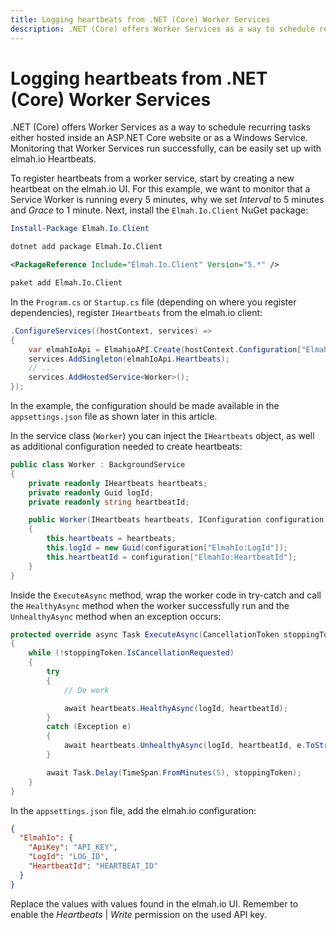 ```yaml
---
title: Logging heartbeats from .NET (Core) Worker Services
description: .NET (Core) offers Worker Services as a way to schedule recurring tasks. Monitoring that services run can be set up with elmah.io Heartbeats.
---
```


# Logging heartbeats from .NET (Core) Worker Services

.NET (Core) offers Worker Services as a way to schedule recurring tasks either hosted inside an ASP.NET Core website or as a Windows Service. Monitoring that Worker Services run successfully, can be easily set up with elmah.io Heartbeats.

To register heartbeats from a worker service, start by creating a new heartbeat on the elmah.io UI. For this example, we want to monitor that a Service Worker is running every 5 minutes, why we set *Interval* to 5 minutes and *Grace* to 1 minute. Next, install the `Elmah.Io.Client` NuGet package:

```powershell fct_label="Package Manager"
Install-Package Elmah.Io.Client
```
```cmd fct_label=".NET CLI"
dotnet add package Elmah.Io.Client
```
```xml fct_label="PackageReference"
<PackageReference Include="Elmah.Io.Client" Version="5.*" />
```
```xml fct_label="Paket CLI"
paket add Elmah.Io.Client
```

In the `Program.cs` or `Startup.cs` file (depending on where you register dependencies), register `IHeartbeats` from the elmah.io client:

```csharp
.ConfigureServices((hostContext, services) =>
{
    var elmahIoApi = ElmahioAPI.Create(hostContext.Configuration["ElmahIo:ApiKey"]);
    services.AddSingleton(elmahIoApi.Heartbeats);
    // ...
    services.AddHostedService<Worker>();
});
```

In the example, the configuration should be made available in the `appsettings.json` file as shown later in this article.

In the service class (`Worker`) you can inject the `IHeartbeats` object, as well as additional configuration needed to create heartbeats:

```csharp
public class Worker : BackgroundService
{
    private readonly IHeartbeats heartbeats;
    private readonly Guid logId;
    private readonly string heartbeatId;

    public Worker(IHeartbeats heartbeats, IConfiguration configuration)
    {
        this.heartbeats = heartbeats;
        this.logId = new Guid(configuration["ElmahIo:LogId"]);
        this.heartbeatId = configuration["ElmahIo:HeartbeatId"];
    }
}
```

Inside the `ExecuteAsync` method, wrap the worker code in try-catch and call the `HealthyAsync` method when the worker successfully run and the `UnhealthyAsync` method when an exception occurs:

```csharp
protected override async Task ExecuteAsync(CancellationToken stoppingToken)
{
    while (!stoppingToken.IsCancellationRequested)
    {
        try
        {
            // Do work

            await heartbeats.HealthyAsync(logId, heartbeatId);
        }
        catch (Exception e)
        {
            await heartbeats.UnhealthyAsync(logId, heartbeatId, e.ToString());
        }

        await Task.Delay(TimeSpan.FromMinutes(5), stoppingToken);
    }
}
```

In the `appsettings.json` file, add the elmah.io configuration:

```json
{
  "ElmahIo": {
    "ApiKey": "API_KEY",
    "LogId": "LOG_ID",
    "HeartbeatId": "HEARTBEAT_ID"
  }
}
```

Replace the values with values found in the elmah.io UI. Remember to enable the *Heartbeats* | *Write* permission on the used API key.